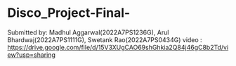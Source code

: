 # Disco_Project-Final-
Submitted by: Madhul Aggarwal(2022A7PS1236G), Arul Bhardwaj(2022A7PS1111G), Swetank Rao(2022A7PS0434G)
video : https://drive.google.com/file/d/15V3XUgCAO69shGhkia2Q84j46gC8b2Td/view?usp=sharing
